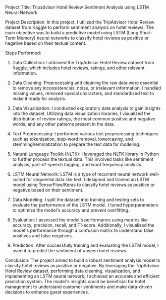 Project Title: Tripadvisor Hotel Review Sentiment Analysis using LSTM Neural Network

Project Description:
In this project, I utilized the TripAdvisor Hotel Review dataset from Kaggle to perform sentiment analysis on hotel reviews. The main objective was to build a predictive model using LSTM (Long Short-Term Memory) neural networks to classify hotel reviews as positive or negative based on their textual content.

Steps Performed:
1. Data Collection: I obtained the TripAdvisor Hotel Review dataset from Kaggle, which includes hotel reviews, ratings, and other relevant information.

2. Data Cleaning: Preprocessing and cleaning the raw data were essential to remove any inconsistencies, noise, or irrelevant information. I handled missing values, removed special characters, and standardized text to make it ready for analysis.

3. Data Visualization: I conducted exploratory data analysis to gain insights into the dataset. Utilizing data visualization libraries, I visualized the distribution of review ratings, the most common positive and negative words, and any other patterns present in the data.

4. Text Preprocessing: I performed various text preprocessing techniques such as tokenization, stop-word removal, lowercasing, and stemming/lemmatization to prepare the text data for modeling.

5. Natural Language Toolkit (NLTK): I leveraged the NLTK library in Python to further process the textual data. This involved tasks like sentiment analysis, part-of-speech tagging, and word frequency analysis.

6. LSTM Neural Network: LSTM is a type of recurrent neural network well-suited for sequential data like text. I designed and trained an LSTM model using TensorFlow/Keras to classify hotel reviews as positive or negative based on their sentiment.

7. Data Modeling: I split the dataset into training and testing sets to evaluate the performance of the LSTM model. I tuned hyperparameters to optimize the model's accuracy and prevent overfitting.

8. Evaluation: I assessed the model's performance using metrics like accuracy, precision, recall, and F1-score. Additionally, I visualized the model's performance through a confusion matrix to understand false positives and false negatives.

9. Prediction: After successfully training and evaluating the LSTM model, I used it to predict the sentiment of unseen hotel reviews.

Conclusion:
The project aimed to build a robust sentiment analysis model to classify hotel reviews as positive or negative. By leveraging the TripAdvisor Hotel Review dataset, performing data cleaning, visualization, and implementing an LSTM neural network, I achieved an accurate and efficient prediction system. The model's insights could be beneficial for hotel management to understand customer sentiments and make data-driven decisions to enhance guest experiences.

